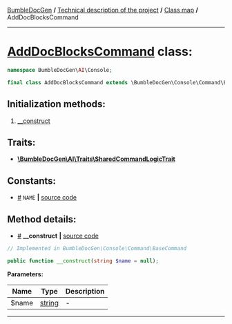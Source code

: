<!-- {% raw %} -->
<embed> <a href="/docs/README.md">BumbleDocGen</a> <b>/</b> <a href="/docs/tech/readme.md">Technical description of the project</a> <b>/</b> <a href="/docs/tech/map.md">Class map</a> <b>/</b> AddDocBlocksCommand<hr> </embed>

<h1>
    <a href="https://github.com/bumble-tech/bumble-doc-gen/blob/master/src/AI/Console/AddDocBlocksCommand.php#L17">AddDocBlocksCommand</a> class:
</h1>





```php
namespace BumbleDocGen\AI\Console;

final class AddDocBlocksCommand extends \BumbleDocGen\Console\Command\BaseCommand
```








<h2>Initialization methods:</h2>

<ol>
<li>
    <a href="#m-construct">__construct</a>
    </li>
</ol>


<h2>Traits:</h2>

<ul>
        <li><b><a href='https://github.com/bumble-tech/bumble-doc-gen/blob/master/src/AI/Traits/SharedCommandLogicTrait.php'>\BumbleDocGen\AI\Traits\SharedCommandLogicTrait</a></b></li>
    </ul>

<h2>Constants:</h2>
<ul>
            <li><a name="qname"
               href="#qname">#</a>
            <code>NAME</code>                   <b>|</b> <a href="/src/AI/Console/AddDocBlocksCommand.php#L21">source
                    code</a> </li>
    </ul>





<h2>Method details:</h2>

<div class='method_description-block'>

<ul>
<li><a name="m-construct" href="#m-construct">#</a>
 <b>__construct</b>
    <b>|</b> <a href="https://github.com/bumble-tech/bumble-doc-gen/blob/master/src/Console/Command/BaseCommand.php#L21">source code</a></li>
</ul>

```php
// Implemented in BumbleDocGen\Console\Command\BaseCommand

public function __construct(string $name = null);
```



<b>Parameters:</b>

<table>
    <thead>
    <tr>
        <th>Name</th>
        <th>Type</th>
        <th>Description</th>
    </tr>
    </thead>
    <tbody>
            <tr>
            <td>$name</td>
            <td><a href='https://www.php.net/manual/en/language.types.string.php'>string</a></td>
            <td>-</td>
        </tr>
        </tbody>
</table>



</div>
<hr>

<!-- {% endraw %} -->